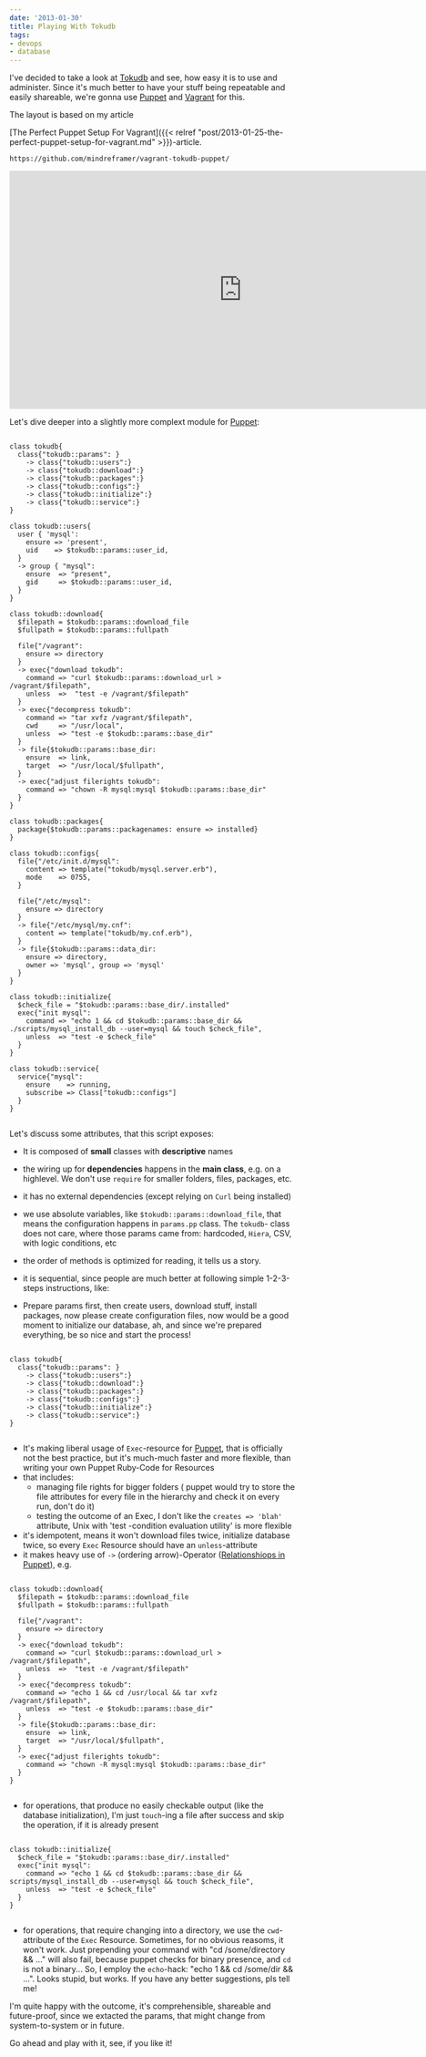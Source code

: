 ```yaml
---
date: '2013-01-30'
title: Playing With Tokudb
tags:
- devops
- database
---
```




I've decided to take a look at [Tokudb] and see, how easy it is to use and administer. Since it's much better to have your stuff being repeatable and easily shareable, we're gonna use [Puppet] and [Vagrant] for this.

The layout is based on my article

[The Perfect Puppet Setup For Vagrant]({{< relref "post/2013-01-25-the-perfect-puppet-setup-for-vagrant.md" >}})-article.


``https://github.com/mindreframer/vagrant-tokudb-puppet/``



<iframe border='0' height='418' id='shelr_record_510953719660805f8d000042' scrolling='no' src='http://shelr.tv/records/510953719660805f8d000042/embed' style='border: 0' width='815'></iframe>

Let's dive deeper into a slightly more complext module for [Puppet]:

<pre><code class="puppet">
class tokudb{
  class{"tokudb::params": }
    -> class{"tokudb::users":}
    -> class{"tokudb::download":}
    -> class{"tokudb::packages":}
    -> class{"tokudb::configs":}
    -> class{"tokudb::initialize":}
    -> class{"tokudb::service":}
}

class tokudb::users{
  user { 'mysql':
    ensure => 'present',
    uid    => $tokudb::params::user_id,
  }
  -> group { "mysql":
    ensure  => "present",
    gid     => $tokudb::params::user_id,
  }
}

class tokudb::download{
  $filepath = $tokudb::params::download_file
  $fullpath = $tokudb::params::fullpath

  file{"/vagrant":
    ensure => directory
  }
  -> exec{"download tokudb":
    command => "curl $tokudb::params::download_url > /vagrant/$filepath",
    unless  =>  "test -e /vagrant/$filepath"
  }
  -> exec{"decompress tokudb":
    command => "tar xvfz /vagrant/$filepath",
    cwd     => "/usr/local",
    unless  => "test -e $tokudb::params::base_dir"
  }
  -> file{$tokudb::params::base_dir:
    ensure  => link,
    target  => "/usr/local/$fullpath",
  }
  -> exec{"adjust filerights tokudb":
    command => "chown -R mysql:mysql $tokudb::params::base_dir"
  }
}

class tokudb::packages{
  package{$tokudb::params::packagenames: ensure => installed}
}

class tokudb::configs{
  file{"/etc/init.d/mysql":
    content => template("tokudb/mysql.server.erb"),
    mode    => 0755,
  }

  file{"/etc/mysql":
    ensure => directory
  }
  -> file{"/etc/mysql/my.cnf":
    content => template("tokudb/my.cnf.erb"),
  }
  -> file{$tokudb::params::data_dir:
    ensure => directory,
    owner => 'mysql', group => 'mysql'
  }
}

class tokudb::initialize{
  $check_file = "$tokudb::params::base_dir/.installed"
  exec{"init mysql":
    command => "echo 1 && cd $tokudb::params::base_dir && ./scripts/mysql_install_db --user=mysql && touch $check_file",
    unless  => "test -e $check_file"
  }
}

class tokudb::service{
  service{"mysql":
    ensure    => running,
    subscribe => Class["tokudb::configs"]
  }
}

</code></pre>



Let's discuss some attributes, that this script exposes:

- It is composed of **small** classes with **descriptive** names

- the wiring up for **dependencies** happens in the **main class**, e.g. on a highlevel. We don't  use `require`  for smaller folders, files, packages, etc.

- it has no external dependencies (except relying on `Curl` being installed)

- we use absolute variables, like `$tokudb::params::download_file`, that means the configuration happens in `params.pp` class. The `tokudb`- class does not care, where those params came from: hardcoded, `Hiera`, CSV, with logic conditions, etc
- the order of methods is optimized for reading, it tells us a story.

- it is sequential, since people are much better at following simple 1-2-3-steps instructions, like:

- Prepare params first,  then create users, download stuff, install packages, now please create configuration files, now would be a good moment to initialize our database, ah, and since we're prepared everything, be so nice and start the process!

<pre><code class="puppet">
class tokudb{
  class{"tokudb::params": }
    -> class{"tokudb::users":}
    -> class{"tokudb::download":}
    -> class{"tokudb::packages":}
    -> class{"tokudb::configs":}
    -> class{"tokudb::initialize":}
    -> class{"tokudb::service":}
}

</code></pre>


- It's  making liberal usage of `Exec`-resource for [Puppet], that is officially not the best practice, but it's much-much faster and more flexible, than writing your own Puppet Ruby-Code for Resources
- that includes:
   - managing file rights for bigger folders ( puppet would try to store the file attributes for every file in the hierarchy and check it on every run, don't do it)
   - testing the outcome of an Exec, I don't like the `creates => 'blah'` attribute, Unix with 'test -condition evaluation utility' is more flexible
- it's idempotent, means it won't download files twice, initialize database twice, so every `Exec` Resource should have an `unless`-attribute
- it makes heavy use of `->` (ordering arrow)-Operator ([Relationshiops in Puppet](http://docs.puppetlabs.com/puppet/2.7/reference/lang_relationships.html)), e.g.

<pre><code class="puppet">
class tokudb::download{
  $filepath = $tokudb::params::download_file
  $fullpath = $tokudb::params::fullpath

  file{"/vagrant":
    ensure => directory
  }
  -> exec{"download tokudb":
    command => "curl $tokudb::params::download_url > /vagrant/$filepath",
    unless  =>  "test -e /vagrant/$filepath"
  }
  -> exec{"decompress tokudb":
    command => "echo 1 && cd /usr/local && tar xvfz /vagrant/$filepath",
    unless  => "test -e $tokudb::params::base_dir"
  }
  -> file{$tokudb::params::base_dir:
    ensure  => link,
    target  => "/usr/local/$fullpath",
  }
  -> exec{"adjust filerights tokudb":
    command => "chown -R mysql:mysql $tokudb::params::base_dir"
  }
}

</code></pre>


 - for operations, that produce no easily checkable output (like the database initialization), I'm just `touch`-ing a file after success and skip the operation, if it is already present

<pre><code class="puppet">
class tokudb::initialize{
  $check_file = "$tokudb::params::base_dir/.installed"
  exec{"init mysql":
    command => "echo 1 && cd $tokudb::params::base_dir && scripts/mysql_install_db --user=mysql && touch $check_file",
    unless  => "test -e $check_file"
  }
}

</code></pre>


 - for operations, that require changing into a directory, we use the `cwd`-attribute of the `Exec` Resource. Sometimes,  for no obvious reasoms, it won't work. Just prepending your command with "cd /some/directory && ..." will also fail, because puppet checks for binary presence, and `cd` is not a binary... So, I employ the `echo`-hack: "echo 1 && cd /some/dir && ...". Looks stupid, but works. If you have any better suggestions, pls tell me!


<div class="page-divider"></div>

 I'm quite happy with the outcome, it's comprehensible, shareable and future-proof, since we extacted the params, that might change from system-to-system or in future.

 Go ahead and play with it, see, if you like it!

[Tokudb]: http://www.tokutek.com/products/tokudb-for-mysql/
[Vagrant]: http://vagrantup.com
[Puppet]: http://puppetlabs.com
